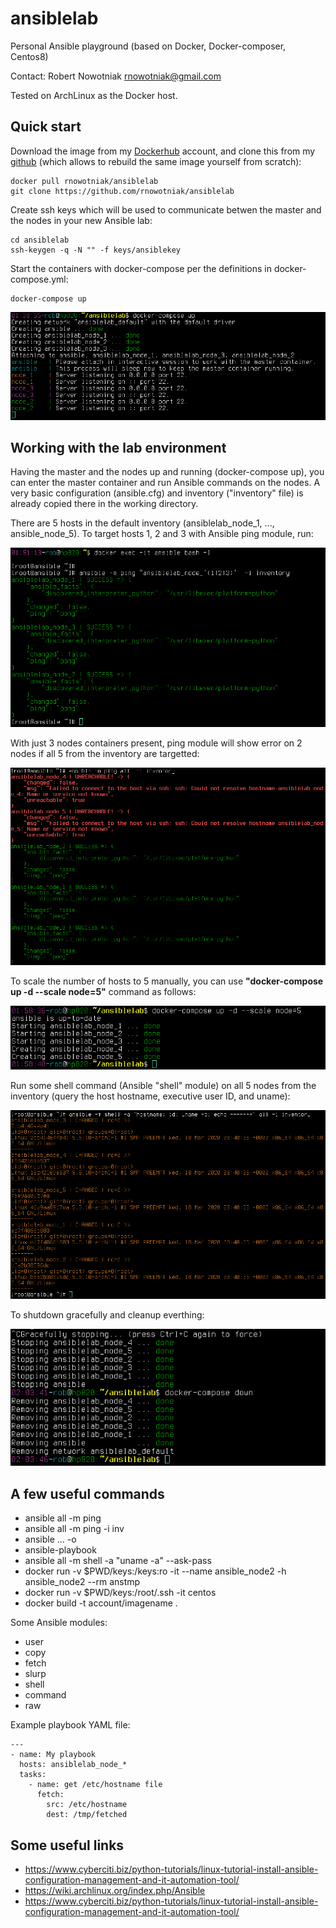 # ansiblelab
Personal Ansible playground (based on Docker, Docker-composer, Centos8)

Contact: Robert Nowotniak <rnowotniak@gmail.com>

Tested on ArchLinux as the Docker host.

## Quick start

Download the image from my
[Dockerhub](https://hub.docker.com/u/rnowotniak) account, and clone this from my
[github](https://github.com/rnowotniak/ansiblelab)
(which allows to rebuild the same image yourself from scratch):

    docker pull rnowotniak/ansiblelab
    git clone https://github.com/rnowotniak/ansiblelab

Create ssh keys which will be used to communicate betwen the master and the nodes in your new Ansible lab:

    cd ansiblelab
    ssh-keygen -q -N "" -f keys/ansiblekey

Start the containers with docker-compose per the definitions in docker-compose.yml:

    docker-compose up

![compose-up](img/docker-compose-up.png)

## Working with the lab environment

Having the master and the nodes up and running (docker-compose up), you can enter the master container and run Ansible commands on the nodes.
A very basic configuration (ansible.cfg) and inventory ("inventory" file) is already copied there in the working directory.

There are 5 hosts in the default inventory (ansiblelab_node_1,
..., ansible_node_5).
To target hosts 1, 2 and 3 with Ansible ping module, run:

![ping3](img/ping3.png)

With just 3 nodes containers present, ping module will show error on 2 nodes if all 5 from the inventory are targetted:

![ping5](img/ping5.png)

To scale the number of hosts to 5 manually, you can use **"docker-compose up -d --scale node=5"** command as follows:

![scale-to-5](img/scale-to-5.png)

Run some shell command (Ansible "shell" module) on all 5 nodes from the inventory (query the host hostname, executive user ID, and uname):

![shell5](img/shell5.png)

To shutdown gracefully and cleanup everthing:

![shutdown](img/shutdown.png)

## A few useful commands

* ansible all -m ping
* ansible all -m ping -i inv
* ansible ...  -o
* ansible-playbook
* ansible all -m shell -a "uname -a" --ask-pass
* docker run -v $PWD/keys:/keys:ro -it --name ansible_node2 -h ansible_node2 --rm anstmp
* docker run -v $PWD/keys:/root/.ssh -it centos
* docker build -t account/imagename .

Some Ansible modules:
* user
* copy
* fetch
* slurp
* shell
* command
* raw

Example playbook YAML file:

    ---
    - name: My playbook
      hosts: ansiblelab_node_*
      tasks:
        - name: get /etc/hostname file
          fetch:
            src: /etc/hostname
            dest: /tmp/fetched


## Some useful links

* https://www.cyberciti.biz/python-tutorials/linux-tutorial-install-ansible-configuration-management-and-it-automation-tool/
* https://wiki.archlinux.org/index.php/Ansible
* https://www.cyberciti.biz/python-tutorials/linux-tutorial-install-ansible-configuration-management-and-it-automation-tool/

